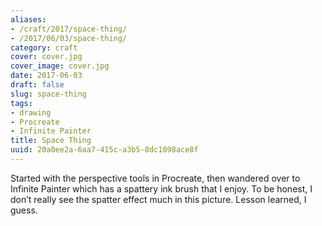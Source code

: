 ```yaml
---
aliases:
- /craft/2017/space-thing/
- /2017/06/03/space-thing/
category: craft
cover: cover.jpg
cover_image: cover.jpg
date: 2017-06-03
draft: false
slug: space-thing
tags:
- drawing
- Procreate
- Infinite Painter
title: Space Thing
uuid: 20a0ee2a-6aa7-415c-a3b5-8dc1098ace8f
---
```


Started with the perspective tools in Procreate, then wandered over to Infinite
Painter which has a spattery ink brush that I enjoy. To be honest, I don’t
really see the spatter effect much in this picture. Lesson learned, I guess.